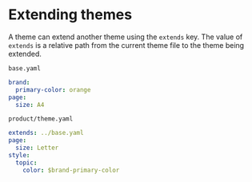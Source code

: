 # Extending themes

A theme can extend another theme using the `extends` key. The value of `extends` is a relative path from the current theme file to the theme being extended.

`base.yaml`

```yaml
brand:
  primary-color: orange
page:
  size: A4
```

`product/theme.yaml`

```yaml
extends: ../base.yaml
page:
  size: Letter
style:
  topic:
    color: $brand-primary-color
```

